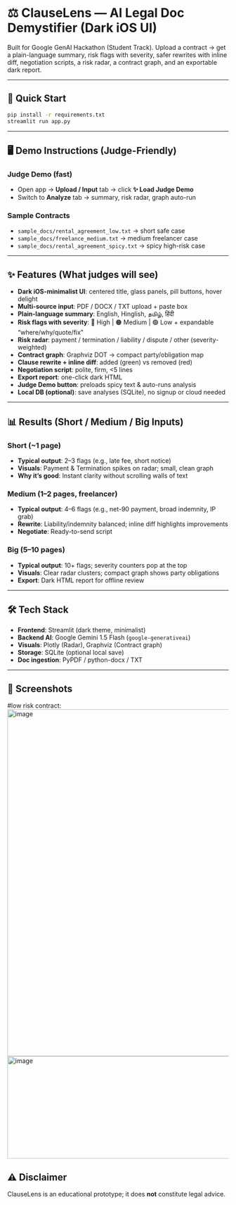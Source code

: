 # ⚖️ ClauseLens — AI Legal Doc Demystifier (Dark iOS UI)

Built for Google GenAI Hackathon (Student Track). Upload a contract → get a plain-language summary, risk flags with severity, safer rewrites with inline diff, negotiation scripts, a risk radar, a contract graph, and an exportable dark report.

---

## 🚀 Quick Start
```bash
pip install -r requirements.txt
streamlit run app.py
```

---

## 🖥️ Demo Instructions (Judge-Friendly)
### Judge Demo (fast)
- Open app → **Upload / Input** tab → click **✨ Load Judge Demo**
- Switch to **Analyze** tab → summary, risk radar, graph auto-run

### Sample Contracts
- `sample_docs/rental_agreement_low.txt` → short safe case
- `sample_docs/freelance_medium.txt` → medium freelancer case
- `sample_docs/rental_agreement_spicy.txt` → spicy high-risk case

---

## ✨ Features (What judges will see)
- **Dark iOS-minimalist UI**: centered title, glass panels, pill buttons, hover delight
- **Multi-source input**: PDF / DOCX / TXT upload + paste box
- **Plain-language summary**: English, Hinglish, தமிழ், हिंदी
- **Risk flags with severity**: 🔴 High | 🟠 Medium | 🟢 Low + expandable “where/why/quote/fix”
- **Risk radar**: payment / termination / liability / dispute / other (severity-weighted)
- **Contract graph**: Graphviz DOT → compact party/obligation map
- **Clause rewrite + inline diff**: added (green) vs removed (red)
- **Negotiation script**: polite, firm, <5 lines
- **Export report**: one-click dark HTML
- **Judge Demo button**: preloads spicy text & auto-runs analysis
- **Local DB (optional)**: save analyses (SQLite), no signup or cloud needed

---

## 📊 Results (Short / Medium / Big Inputs)

### Short (~1 page)
- **Typical output**: 2–3 flags (e.g., late fee, short notice)
- **Visuals**: Payment & Termination spikes on radar; small, clean graph
- **Why it’s good**: Instant clarity without scrolling walls of text

### Medium (1–2 pages, freelancer)
- **Typical output**: 4–6 flags (e.g., net-90 payment, broad indemnity, IP grab)
- **Rewrite**: Liability/indemnity balanced; inline diff highlights improvements
- **Negotiate**: Ready-to-send script

### Big (5–10 pages)
- **Typical output**: 10+ flags; severity counters pop at the top
- **Visuals**: Clear radar clusters; compact graph shows party obligations
- **Export**: Dark HTML report for offline review

---

## 🛠️ Tech Stack
- **Frontend**: Streamlit (dark theme, minimalist)
- **Backend AI**: Google Gemini 1.5 Flash (`google-generativeai`)
- **Visuals**: Plotly (Radar), Graphviz (Contract graph)
- **Storage**: SQLite (optional local save)
- **Doc ingestion**: PyPDF / python-docx / TXT

---

## 📸 Screenshots 
#low risk contract:
<img width="1464" height="789" alt="image" src="https://github.com/user-attachments/assets/a79c31e1-e5b1-4249-b1a0-fb54de6aeeb6" />
<img width="518" height="233" alt="image" src="https://github.com/user-attachments/assets/0f373ea6-f947-4317-8108-a1189dee7cbd" />





## ⚠️ Disclaimer
ClauseLens is an educational prototype; it does **not** constitute legal advice.
